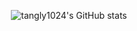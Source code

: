 <div align="center">

![tangly1024's GitHub stats](https://github-readme-stats.vercel.app/api?username=tangly1024&show_icons=true&theme=ayu-mirage)
</div>
